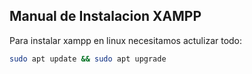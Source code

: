 ## Manual de Instalacion XAMPP
Para instalar xampp en linux necesitamos actulizar todo:
```bash
sudo apt update && sudo apt upgrade
```

